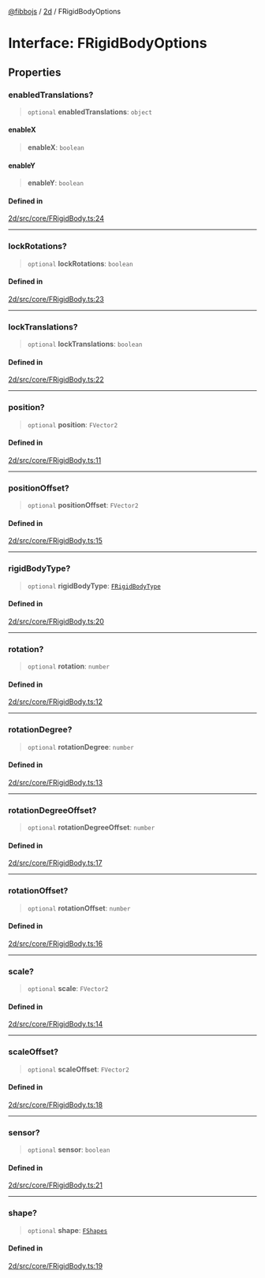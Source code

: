 [@fibbojs](/api/index) / [2d](/api/2d) / FRigidBodyOptions

# Interface: FRigidBodyOptions

## Properties

### enabledTranslations?

> `optional` **enabledTranslations**: `object`

#### enableX

> **enableX**: `boolean`

#### enableY

> **enableY**: `boolean`

#### Defined in

[2d/src/core/FRigidBody.ts:24](https://github.com/fibbojs/fibbo/blob/fe513db46f793b2520946de03583c9b4464b47bc/packages/2d/src/core/FRigidBody.ts#L24)

***

### lockRotations?

> `optional` **lockRotations**: `boolean`

#### Defined in

[2d/src/core/FRigidBody.ts:23](https://github.com/fibbojs/fibbo/blob/fe513db46f793b2520946de03583c9b4464b47bc/packages/2d/src/core/FRigidBody.ts#L23)

***

### lockTranslations?

> `optional` **lockTranslations**: `boolean`

#### Defined in

[2d/src/core/FRigidBody.ts:22](https://github.com/fibbojs/fibbo/blob/fe513db46f793b2520946de03583c9b4464b47bc/packages/2d/src/core/FRigidBody.ts#L22)

***

### position?

> `optional` **position**: `FVector2`

#### Defined in

[2d/src/core/FRigidBody.ts:11](https://github.com/fibbojs/fibbo/blob/fe513db46f793b2520946de03583c9b4464b47bc/packages/2d/src/core/FRigidBody.ts#L11)

***

### positionOffset?

> `optional` **positionOffset**: `FVector2`

#### Defined in

[2d/src/core/FRigidBody.ts:15](https://github.com/fibbojs/fibbo/blob/fe513db46f793b2520946de03583c9b4464b47bc/packages/2d/src/core/FRigidBody.ts#L15)

***

### rigidBodyType?

> `optional` **rigidBodyType**: [`FRigidBodyType`](../enumerations/FRigidBodyType.md)

#### Defined in

[2d/src/core/FRigidBody.ts:20](https://github.com/fibbojs/fibbo/blob/fe513db46f793b2520946de03583c9b4464b47bc/packages/2d/src/core/FRigidBody.ts#L20)

***

### rotation?

> `optional` **rotation**: `number`

#### Defined in

[2d/src/core/FRigidBody.ts:12](https://github.com/fibbojs/fibbo/blob/fe513db46f793b2520946de03583c9b4464b47bc/packages/2d/src/core/FRigidBody.ts#L12)

***

### rotationDegree?

> `optional` **rotationDegree**: `number`

#### Defined in

[2d/src/core/FRigidBody.ts:13](https://github.com/fibbojs/fibbo/blob/fe513db46f793b2520946de03583c9b4464b47bc/packages/2d/src/core/FRigidBody.ts#L13)

***

### rotationDegreeOffset?

> `optional` **rotationDegreeOffset**: `number`

#### Defined in

[2d/src/core/FRigidBody.ts:17](https://github.com/fibbojs/fibbo/blob/fe513db46f793b2520946de03583c9b4464b47bc/packages/2d/src/core/FRigidBody.ts#L17)

***

### rotationOffset?

> `optional` **rotationOffset**: `number`

#### Defined in

[2d/src/core/FRigidBody.ts:16](https://github.com/fibbojs/fibbo/blob/fe513db46f793b2520946de03583c9b4464b47bc/packages/2d/src/core/FRigidBody.ts#L16)

***

### scale?

> `optional` **scale**: `FVector2`

#### Defined in

[2d/src/core/FRigidBody.ts:14](https://github.com/fibbojs/fibbo/blob/fe513db46f793b2520946de03583c9b4464b47bc/packages/2d/src/core/FRigidBody.ts#L14)

***

### scaleOffset?

> `optional` **scaleOffset**: `FVector2`

#### Defined in

[2d/src/core/FRigidBody.ts:18](https://github.com/fibbojs/fibbo/blob/fe513db46f793b2520946de03583c9b4464b47bc/packages/2d/src/core/FRigidBody.ts#L18)

***

### sensor?

> `optional` **sensor**: `boolean`

#### Defined in

[2d/src/core/FRigidBody.ts:21](https://github.com/fibbojs/fibbo/blob/fe513db46f793b2520946de03583c9b4464b47bc/packages/2d/src/core/FRigidBody.ts#L21)

***

### shape?

> `optional` **shape**: [`FShapes`](../enumerations/FShapes.md)

#### Defined in

[2d/src/core/FRigidBody.ts:19](https://github.com/fibbojs/fibbo/blob/fe513db46f793b2520946de03583c9b4464b47bc/packages/2d/src/core/FRigidBody.ts#L19)
